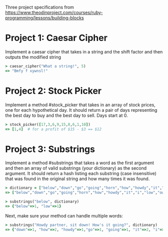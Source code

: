 Three project specifications from https://www.theodinproject.com/courses/ruby-programming/lessons/building-blocks

Project 1: Caesar Cipher<br />
========================
Implement a caesar cipher that takes in a string and the shift factor and then outputs the modified string<br />
```ruby
> caesar_cipher("What a string!", 5)
=> "Bmfy f xywnsl!"
```

Project 2: Stock Picker<br />
=======================
Implement a method #stock_picker that takes in an array of stock prices, one for each hypothetical day. It should return a pair of days representing the best day to buy and the best day to sell. Days start at 0.<br />
```ruby
> stock_picker([17,3,6,9,15,8,6,1,10])
=> [1,4]  # for a profit of $15 - $3 == $12
```

Project 3: Substrings<br />
=====================
Implement a method #substrings that takes a word as the first argument and then an array of valid substrings (your dictionary) as the second argument. It should return a hash listing each substring (case insensitive) that was found in the original string and how many times it was found.<br />
```ruby
> dictionary = ["below","down","go","going","horn","how","howdy","it","i","low","own","part","partner","sit"]
=> ["below","down","go","going","horn","how","howdy","it","i","low","own","part","partner","sit"]

> substrings("below", dictionary)
=> {"below"=>1, "low"=>1}
```
Next, make sure your method can handle multiple words:<br />
```ruby
> substrings("Howdy partner, sit down! How's it going?", dictionary)
=> {"down"=>1, "how"=>2, "howdy"=>1,"go"=>1, "going"=>1, "it"=>2, "i"=> 3, "own"=>1,"part"=>1,"partner"=>1,"sit"=>1}
```
